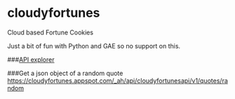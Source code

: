 cloudyfortunes
==============

Cloud based Fortune Cookies

Just a bit of fun with Python and GAE so no support on this.

###[API explorer](https://cloudyfortunes.appspot.com/_ah/api/explorer)

###Get a json object of a random quote
https://cloudyfortunes.appspot.com/_ah/api/cloudyfortunesapi/v1/quotes/random

